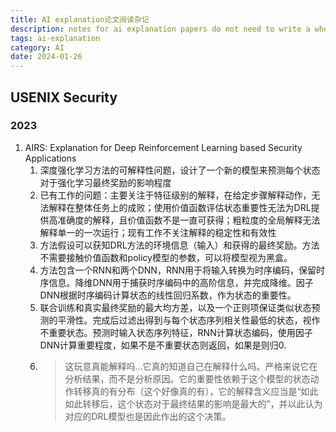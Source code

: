 ```yaml
---
title: AI explanation论文阅读杂记
description: notes for ai explanation papers do not need to write a whole blog
tags: ai-explanation
category: AI
date: 2024-01-26
---
```

## USENIX Security

### 2023

1. AIRS: Explanation for Deep Reinforcement Learning based Security Applications
   1. 深度强化学习方法的可解释性问题，设计了一个新的模型来预测每个状态对于强化学习最终奖励的影响程度
   2. 已有工作的问题：主要关注于特征级别的解释，在给定步骤解释动作，无法解释在整体任务上的成败；使用价值函数评估状态重要性无法为DRL提供高准确度的解释，且价值函数不是一直可获得；粗粒度的全局解释无法解释单一的一次运行；现有工作不关注解释的稳定性和有效性
   3. 方法假设可以获知DRL方法的环境信息（输入）和获得的最终奖励。方法不需要接触价值函数和policy模型的参数，可以将模型视为黑盒。
   4. 方法包含一个RNN和两个DNN，RNN用于将输入转换为时序编码，保留时序信息。降维DNN用于捕获时序编码中的高阶信息，并完成降维。因子DNN根据时序编码计算状态的线性回归系数，作为状态的重要性。
   5. 联合训练和真实最终奖励的最大均方差，以及一个正则项保证类似状态预测的平滑性。完成后过滤出得到与每个状态序列相关性最低的状态，视作不重要状态。预测时输入状态序列特征，RNN计算状态编码，使用因子DNN计算重要程度，如果不是不重要状态则返回，如果是则归0.
   6. > 这玩意真能解释吗...它真的知道自己在解释什么吗。严格来说它在分析结果，而不是分析原因。它的重要性依赖于这个模型的状态动作转移真的有分布（这个好像真的有），它的解释含义应当是“如此如此转移后，这个状态对于最终结果的影响是最大的”，并以此认为对应的DRL模型也是因此作出的这个决策。